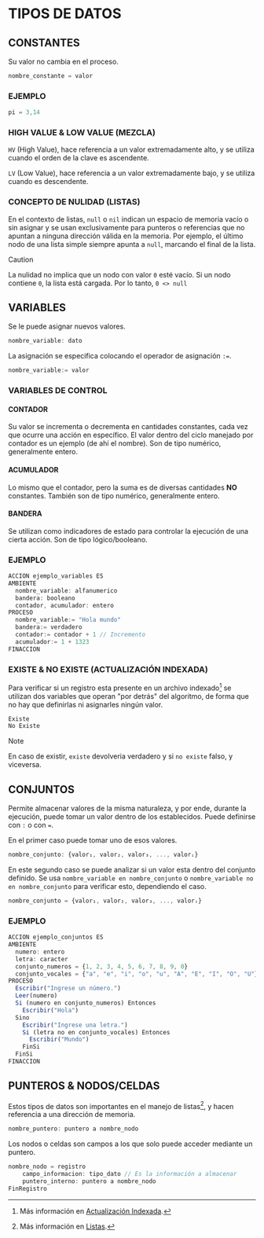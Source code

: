 # TIPOS DE DATOS

## CONSTANTES
Su valor no cambia en el proceso.
```js
nombre_constante = valor
```
### EJEMPLO
```js
pi = 3,14
```
### HIGH VALUE & LOW VALUE (MEZCLA)
```HV``` (High Value), hace referencia a un valor extremadamente alto, y se utiliza cuando el orden de la clave es ascendente.

```LV``` (Low Value), hace referencia a un valor extremadamente bajo, y se utiliza cuando es descendente.

### CONCEPTO DE NULIDAD (LISTAS)
En el contexto de listas, ```null``` o ```nil``` indican un espacio de memoria vacío o sin asignar y se usan exclusivamente para punteros o referencias que no apuntan a ninguna dirección válida en la memoria. Por ejemplo, el último nodo de una lista simple siempre apunta a ```null```, marcando el final de la lista.
> [!CAUTION]
> La nulidad no implica que un nodo con valor ```0``` esté vacío. Si un nodo contiene ```0```, la lista está cargada. Por lo tanto, ```0 <> null```

## VARIABLES
Se le puede asignar nuevos valores.
```js
nombre_variable: dato
```
La asignación se especifica colocando el operador de asignación ```:=```.
```js
nombre_variable:= valor
```
### VARIABLES DE CONTROL
#### CONTADOR
Su valor se incrementa o decrementa en cantidades constantes, cada vez que ocurre una acción en específico. El valor dentro del ciclo manejado por contador es un ejemplo (de ahí el nombre). Son de tipo numérico, generalmente entero.
#### ACUMULADOR
Lo mismo que el contador, pero la suma es de diversas cantidades **NO** constantes. También son de tipo numérico, generalmente entero.
#### BANDERA
Se utilizan como indicadores de estado para controlar la ejecución de una cierta acción. Son de tipo lógico/booleano.
### EJEMPLO
```js
ACCION ejemplo_variables ES
AMBIENTE
  nombre_variable: alfanumerico
  bandera: booleano
  contador, acumulador: entero
PROCESO
  nombre_variable:= "Hola mundo"
  bandera:= verdadero
  contador:= contador + 1 // Incremento
  acumulador:= 1 + 1323
FINACCION
```
### EXISTE & NO EXISTE (ACTUALIZACIÓN INDEXADA)
Para verificar si un registro esta presente en un archivo indexado[^2] se utilizan dos variables que operan "por detrás" del algoritmo, de forma que no hay que definirlas ni asignarles ningún valor. 
```js
Existe
No Existe
```
> [!NOTE]
> En caso de existir, `existe` devolveria verdadero y si `no existe` falso, y viceversa.

## CONJUNTOS
Permite almacenar valores de la misma naturaleza, y por ende, durante la ejecución, puede tomar un valor dentro de los establecidos. Puede definirse con ```:``` o con ```=```.

En el primer caso puede tomar uno de esos valores.
```js
nombre_conjunto: {valor₁, valor₂, valor₃, ..., valorᵢ} 
```
En este segundo caso se puede analizar si un valor esta dentro del conjunto definido. Se usa ```nombre_variable en nombre_conjunto``` o ```nombre_variable no en nombre_conjunto``` para verificar esto, dependiendo el caso.
```js
nombre_conjunto = {valor₁, valor₂, valor₃, ..., valorᵢ}
```
### EJEMPLO
```js
ACCION ejemplo_conjuntos ES
AMBIENTE
  numero: entero
  letra: caracter
  conjunto_numeros = {1, 2, 3, 4, 5, 6, 7, 8, 9, 0}
  conjunto_vocales = {"a", "e", "i", "o", "u", "A", "E", "I", "O", "U"}
PROCESO
  Escribir("Ingrese un número.")
  Leer(numero)
  Si (numero en conjunto_numeros) Entonces
    Escribir("Hola")
  Sino
    Escribir("Ingrese una letra.")
    Si (letra no en conjunto_vocales) Entonces
      Escribir("Mundo")
    FinSi
  FinSi
FINACCION
```
## PUNTEROS & NODOS/CELDAS
Estos tipos de datos son importantes en el manejo de listas[^1], y hacen referencia a una dirección de memoria.
```js
nombre_puntero: puntero a nombre_nodo
```
Los nodos o celdas son campos a los que solo puede acceder mediante un puntero.
```js
nombre_nodo = registro
    campo_informacion: tipo_dato // Es la información a almacenar
    puntero_interno: puntero a nombre_nodo
FinRegistro
```
[^1]: Más información en [Listas](../Estructuras%20de%20Datos/Listas/0.%20Particularizadas%20&%20Generalizadas.md).
[^2]: Más información en [Actualización Indexada](../Estructuras%20de%20Datos/Archivos/4.%20Actualizacion.md#ACTUALIZACIÓN-INDEXADA).
